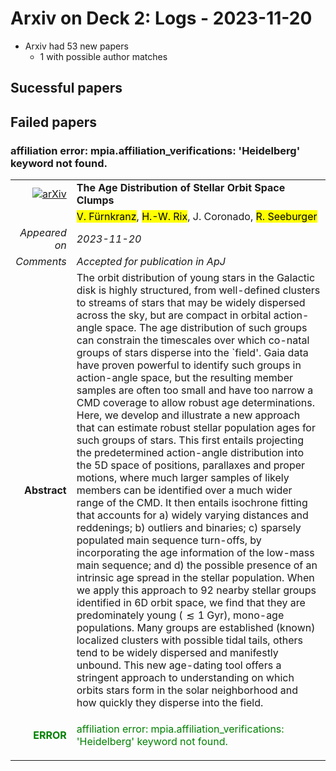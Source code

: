 # Arxiv on Deck 2: Logs - 2023-11-20

* Arxiv had 53 new papers
    * 1 with possible author matches

## Sucessful papers

## Failed papers

### affiliation error: mpia.affiliation_verifications: 'Heidelberg' keyword not found. 


|||
|---:|:---|
| [![arXiv](https://img.shields.io/badge/arXiv-arXiv:2311.10133-b31b1b.svg)](https://arxiv.org/abs/arXiv:2311.10133) | **The Age Distribution of Stellar Orbit Space Clumps**  |
|| <mark>V. Fürnkranz</mark>, <mark>H.-W. Rix</mark>, J. Coronado, <mark>R. Seeburger</mark> |
|*Appeared on*| *2023-11-20*|
|*Comments*| *Accepted for publication in ApJ*|
|**Abstract**| The orbit distribution of young stars in the Galactic disk is highly structured, from well-defined clusters to streams of stars that may be widely dispersed across the sky, but are compact in orbital action-angle space. The age distribution of such groups can constrain the timescales over which co-natal groups of stars disperse into the `field'. Gaia data have proven powerful to identify such groups in action-angle space, but the resulting member samples are often too small and have too narrow a CMD coverage to allow robust age determinations. Here, we develop and illustrate a new approach that can estimate robust stellar population ages for such groups of stars. This first entails projecting the predetermined action-angle distribution into the 5D space of positions, parallaxes and proper motions, where much larger samples of likely members can be identified over a much wider range of the CMD. It then entails isochrone fitting that accounts for a) widely varying distances and reddenings; b) outliers and binaries; c) sparsely populated main sequence turn-offs, by incorporating the age information of the low-mass main sequence; and d) the possible presence of an intrinsic age spread in the stellar population. When we apply this approach to 92 nearby stellar groups identified in 6D orbit space, we find that they are predominately young ($\lesssim 1$ Gyr), mono-age populations. Many groups are established (known) localized clusters with possible tidal tails, others tend to be widely dispersed and manifestly unbound. This new age-dating tool offers a stringent approach to understanding on which orbits stars form in the solar neighborhood and how quickly they disperse into the field. |
|<p style="color:green"> **ERROR** </p>| <p style="color:green">affiliation error: mpia.affiliation_verifications: 'Heidelberg' keyword not found.</p> |

